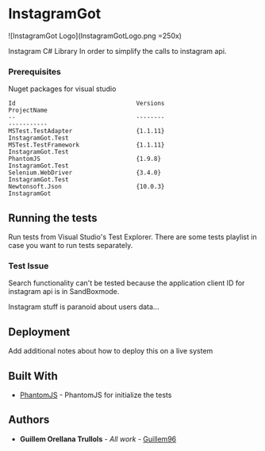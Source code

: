 # InstagramGot

![InstagramGot Logo](InstagramGotLogo.png =250x)

Instagram C# Library In order to simplify the calls to instagram api.

### Prerequisites

Nuget packages for visual studio

```
Id                                  Versions                                 ProjectName                         
--                                  --------                                 -----------                         
MSTest.TestAdapter                  {1.1.11}                                 InstagramGot.Test                   
MSTest.TestFramework                {1.1.11}                                 InstagramGot.Test                   
PhantomJS                           {1.9.8}                                  InstagramGot.Test                   
Selenium.WebDriver                  {3.4.0}                                  InstagramGot.Test                   
Newtonsoft.Json                     {10.0.3}                                 InstagramGot     
```

## Running the tests

Run tests from Visual Studio's Test Explorer. There are some tests playlist in case you 
want to run tests separately.

### Test Issue

Search functionality can't be tested because the application client ID for instagram api is in SandBoxmode.

Instagram stuff is paranoid about users data...


## Deployment

Add additional notes about how to deploy this on a live system

## Built With

* [PhantomJS](http://phantomjs.org/) - PhantomJS for initialize the tests

## Authors

* **Guillem Orellana Trullols** - *All work* - [Guillem96](https://github.com/Guillem96)
